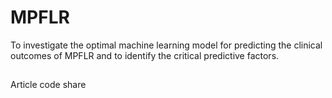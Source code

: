 # MPFLR
To investigate the optimal machine learning model for predicting the clinical outcomes of MPFLR and to identify the critical predictive factors.

##
Article code share
